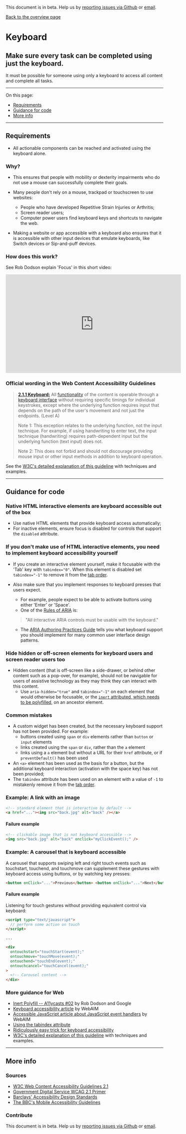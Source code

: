 <meta name="viewport" content="width=device-width, initial-scale=1">
<link rel="stylesheet" href="../styles.css" />

This document is in beta. Help us by [reporting issues via Github](https://github.com/jfhector/accessibility-guidelines) or [email](mailto:jeanfrancois.hector@googlemail.com).

[Back to the overview page](./../index.html)

# Keyboard

## Make sure every task can be completed using just the keyboard.

It must be possible for someone using only a keyboard to access all content and complete all tasks.

---

On this page:

- [Requirements](#requirements)
- [Guidance for code](#guidance-for-code)
- [More info](#more-info)

---

## Requirements

- All actionable components can be reached and activated using the keyboard alone.

### Why?

- This ensures that people with mobility or dexterity impairments who do not use a mouse can successfully complete their goals.

- Many people don't rely on a mouse, trackpad or touchscreen to use websites:

  - People who have developed Repetitive Strain Injuries or Arthritis;
  - Screen reader users;
  - Computer power users find keyboard keys and shortcuts to navigate the web.

- Making a website or app accessible with a keyboard also ensures that it is accessible with other input devices that emulate keyboards, like Switch devices or Sip-and-puff devices.

### How does this work?

See Rob Dodson explain 'Focus' in this short video:

<div class="video_container">
  <iframe width="560" height="315" src="https://www.youtube.com/embed/EFv9ubbZLKw" frameborder="0" allow="accelerometer; autoplay; encrypted-media; gyroscope; picture-in-picture" allowfullscreen></iframe>
</div>

### Official wording in the Web Content Accessibility Guidelines

> [**2.1.1 Keyboard:**](https://www.w3.org/TR/UNDERSTANDING-WCAG20/keyboard-operation-keyboard-operable.html) All [functionality](https://www.w3.org/TR/UNDERSTANDING-WCAG20/keyboard-operation-keyboard-operable.html#functiondef) of the content is operable through a [keyboard interface](https://www.w3.org/TR/UNDERSTANDING-WCAG20/keyboard-operation-keyboard-operable.html#keybrd-interfacedef) without requiring specific timings for individual keystrokes, except where the underlying function requires input that depends on the path of the user's movement and not just the endpoints. (Level A)
>
> Note 1: This exception relates to the underlying function, not the input technique. For example, if using handwriting to enter text, the input technique (handwriting) requires path-dependent input but the underlying function (text input) does not.
>
> Note 2: This does not forbid and should not discourage providing mouse input or other input methods in addition to keyboard operation.

See the [W3C's detailed explanation of this guideline](https://www.w3.org/TR/UNDERSTANDING-WCAG20/keyboard-operation-keyboard-operable.html) with techniques and examples.

---

## Guidance for code

### Native HTML interactive elements are keyboard accessible out of the box

- Use native HTML elements that provide keyboard access automatically;
- For inactive elements, ensure focus is disabled for controls that support the `disabled` attribute.

### If you don't make use of HTML interactive elements, you need to implement keyboard accessibility yourself

- If you create an interactive element yourself, make it focusable with the 'Tab' key with `tabindex="0"`. When this element is disabled set `tabindex="-1"` to remove it from the [tab order](./definitions.md#tab-order).
- Also make sure that you implement responses to keyboard presses that users expect.

  - For example, people expect to be able to activate buttons using either 'Enter' or 'Space'.
  - One of the [Rules of ARIA](https://www.w3.org/TR/using-aria/#NOTES) is:

  > "All interactive ARIA controls must be usable with the keyboard."

  - The [ARIA Authoring Practices Guide](https://www.w3.org/TR/wai-aria-practices-1.1/) tells you what keyboard support you should implement for many common user interface design patterns.

### Hide hidden or off-screen elements for keyboard users and screen reader users too

- Hidden content (that is off-screen like a side-drawer, or behind other content such as a pop-over, for example), should not be navigable for users of assistive technology as they may think they can interact with this content.
  - Use `aria-hidden="true"` and `tabindex="-1"` on each element that would otherwise be focusable, or the [`inert` attributed, which needs to be polyfilled](https://github.com/WICG/inert), on an ancestor element.

### Common mistakes

- A custom widget has been created, but the necessary keyboard support has not been provided. For example:
  - buttons created using `span` or `div` elements rather than `button` or `input` elements
  - links created using the `span` or `div`, rather than the `a` element
  - links using a `a` element but without a URL for their `href` attribute, or if `preventDefault()` has been used
- An `<a>` element has been used as the basis for a button, but the additional keyboard interaction (activation with the space key) has not been provided;
- The `tabindex` attribute has been used on an element with a value of `-1` to mistakenly remove it from the [tab order](./definitions.md#tab-order).

### Example: A link with an image

```html
<!-- standard element that is interactive by default -->
<a href="..."><img src="back.jpg" alt="back" /></a>
```

#### Failure example

```html
<!-- clickable image that is not keyboard accessible -->
<img src="back.jpg" alt="back" onclick="myClickEvent();" />
```

### Example: A carousel that is keyboard accessible

A carousel that supports swiping left and right touch events such as touchstart, touchend, and touchmove can supplement these gestures with keyboard access using buttons, or by watching key presses:

```html
<button onClick="...">Previous</button> <button onClick="...">Next</button>
```

#### Failure example

Listening for touch gestures without providing equivalent control via keyboard:

```html
<script type="text/javascript">
  // perform some action on touch
</script>

...

<div
  ontouchstart="touchStart(event);"
  ontouchmove="touchMove(event);"
  ontouchend="touchEnd(event);"
  ontouchcancel="touchCancel(event);"
>
  <!-- Carousel content -->
</div>
```

### More guidance for Web

- [Inert Polyfill -- A11ycasts #02](https://www.youtube.com/watch?v=fGLp_gfMMGU&list=PLNYkxOF6rcICWx0C9LVWWVqvHlYJyqw7g) by Rob Dodson and Google
- [Keyboard accessibility article](http://webaim.org/techniques/keyboard/) by WebAIM
- [Accessible JavaScript article about JavaScript event handlers](https://webaim.org/techniques/javascript/eventhandlers) by WebAIM
- [Using the tabindex attribute](https://www.paciellogroup.com/blog/2014/08/using-the-tabindex-attribute/)
- [Ridiculously easy trick for keyboard accessibility](http://www.karlgroves.com/2014/11/24/ridiculously-easy-trick-for-keyboard-accessibility/)
- [W3C's detailed explanation of this guideline](https://www.w3.org/TR/UNDERSTANDING-WCAG20/keyboard-operation-keyboard-operable.html) with techniques and examples.

---

## More info

### Sources

- [W3C Web Content Accessibility Guidelines 2.1](https://www.w3.org/TR/WCAG21/)
- [Government Digital Service WCAG 2.1 Primer](https://alphagov.github.io/wcag-primer/)
- [Barclays' Accessibility Design Standards](https://home.barclays/who-we-are/our-suppliers/our-requirements-of-external-suppliers/)
- [The BBC's Mobile Accessibility Guidelines](https://www.bbc.co.uk/guidelines/futuremedia/accessibility/mobile/summary)

### Contribute

This document is in beta. Help us by [reporting issues via Github](https://github.com/jfhector/accessibility-guidelines) or [email](mailto:jeanfrancois.hector@googlemail.com).
